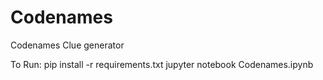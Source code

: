 # Codenames
Codenames Clue generator

To Run:
pip install -r requirements.txt
jupyter notebook Codenames.ipynb
